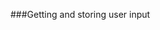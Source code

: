 <!--
introduce the scanner object for getting user input and show how variables store that input.

what is your name, quest, favorite color? 
-->
###Getting and storing user input
